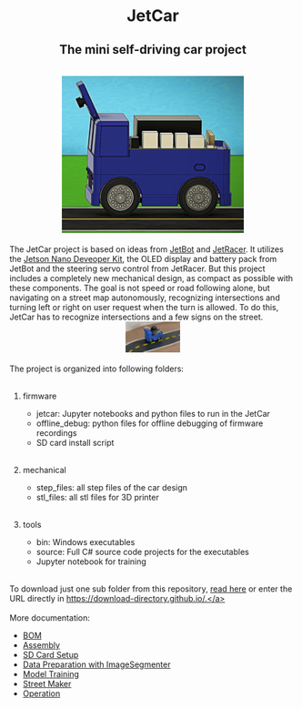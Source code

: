 <h1 style="text-align: center;">JetCar</h1>
<h2 style="text-align: center;">The mini self-driving car project</h2>
<br>
<div style="text-align: center;">
  <img src="docs/assets/images/JetCar.png" />
</div>
<br>
The JetCar project is based on ideas from <a href="https://github.com/NVIDIA-AI-IOT/jetbot">JetBot</a> and <a href="https://github.com/NVIDIA-AI-IOT/jetracer">JetRacer</a>. It utilizes the <a href="https://developer.nvidia.com/embedded/jetson-nano-developer-kit">Jetson Nano Deveoper Kit</a>, the OLED display and battery pack from JetBot and the steering servo control from JetRacer. But this project includes a completely new mechanical design, as compact as possible with these components. 
The goal is not speed or road following alone, but navigating on a street map autonomously, recognizing intersections and turning left or right on user request when the turn is allowed. To do this, JetCar has to recognize intersections and a few signs on the street.
<br>
<div style="text-align: center;">
  <img src="docs/assets/images/JetCar_Demo.gif" />
</div>
<br>
The project is organized into following folders:
<br><br>

1. firmware
    - jetcar: Jupyter notebooks and python files to run in the JetCar
    - offline_debug: python files for offline debugging of firmware recordings
    - SD card install script 
<br><br>

2. mechanical
    - step_files: all step files of the car design
    - stl_files: all stl files for 3D printer
<br><br>

3. tools
    - bin: Windows executables
    - source: Full C# source code projects for the executables 
    - Jupyter notebook for training
<br><br>

To download just one sub folder from this repository, <a href="https://www.gitkraken.com/learn/git/github-download#how-to-download-a-folder-from-github">read here</a> or enter the URL directly in <a href="https://download-directory.github.io/"> https://download-directory.github.io/.</a> 
<br><br>
More documentation:
- [BOM](docs/BOM.md)
- [Assembly](docs/Assembly.md)
- [SD Card Setup](docs/SD%20Card%20Setup.md)
- [Data Preparation with ImageSegmenter](docs/Data%20Preparation.md)
- [Model Training](docs/Model%20Training.md)
- [Street Maker](docs/StreetMaker.md)
- [Operation](docs/Operation.md)
<br><br>
